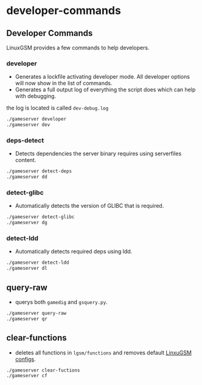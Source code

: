 # developer-commands

## Developer Commands

LinuxGSM provides a few commands to help developers.

### developer

* Generates a lockfile activating developer mode. All developer options will now show in the list of commands.
* Generates a full output log of everything the script does which can help with debugging.

the log is located is called `dev-debug.log`

```bash
./gameserver developer
./gameserver dev
```

### deps-detect

* Detects dependencies the server binary requires using serverfiles content.

```bash
./gameserver detect-deps
./gameserver dd
```

### detect-glibc

* Automatically detects the version of GLIBC that is required.

```bash
./gameserver detect-glibc
./gameserver dg
```

### detect-ldd

* Automatically detects required deps using ldd.

```bash
./gameserver detect-ldd
./gameserver dl
```

## query-raw

* querys both `gamedig` and `gsquery.py`.

```bash
./gameserver query-raw
./gameserver qr
```

## clear-functions

* deletes all functions in `lgsm/functions` and removes default [LinxuGSM configs](../commands/update-lgsm.md).

```bash
./gameserver clear-fuctions
./gameserver cf
```
